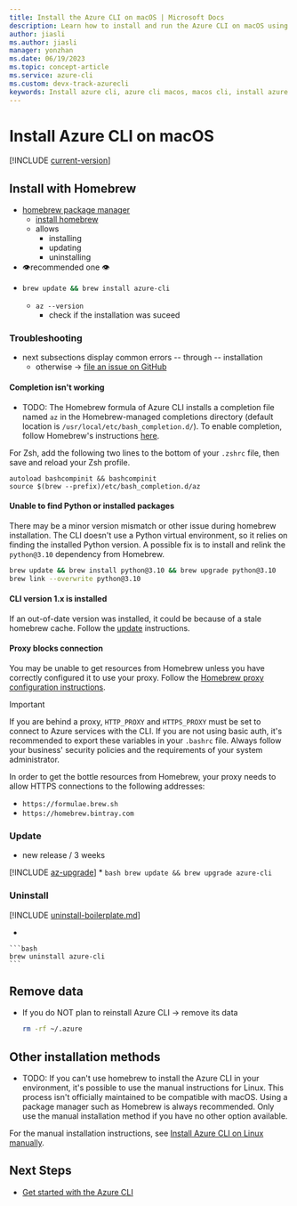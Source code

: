 ```yaml
---
title: Install the Azure CLI on macOS | Microsoft Docs
description: Learn how to install and run the Azure CLI on macOS using the homebrew package manager. The Azure CLI has been tested on macOS versions 10.9 and later.
author: jiasli
ms.author: jiasli
manager: yonzhan
ms.date: 06/19/2023
ms.topic: concept-article
ms.service: azure-cli
ms.custom: devx-track-azurecli
keywords: Install azure cli, azure cli macos, macos cli, install azure cli macos
---
```


# Install Azure CLI on macOS

[!INCLUDE [current-version](includes/current-version.md)]

## Install with Homebrew

* [homebrew package manager](https://brew.sh)
  * [install homebrew](https://docs.brew.sh/Installation.html)
  * allows
    * installing
    * updating
    * uninstalling
* 👁️recommended one 👁
*
    ```bash
    brew update && brew install azure-cli 
    ```
  * `az --version`
    * check if the installation was suceed

### Troubleshooting

* next subsections display common errors -- through -- installation
  * otherwise -> [file an issue on GitHub](https://github.com/Azure/azure-cli/issues)

#### Completion isn't working

* TODO:
The Homebrew formula of Azure CLI installs a completion file named `az` in the Homebrew-managed completions directory (default location is `/usr/local/etc/bash_completion.d/`). To enable completion, follow Homebrew's instructions [here](https://docs.brew.sh/Shell-Completion).

For Zsh, add the following two lines to the bottom of your `.zshrc` file, then save and reload your Zsh profile.

```
autoload bashcompinit && bashcompinit
source $(brew --prefix)/etc/bash_completion.d/az
```

#### Unable to find Python or installed packages

There may be a minor version mismatch or other issue during homebrew installation. The CLI doesn't use a Python virtual environment, so it relies on finding
the installed Python version. A possible fix is to install and relink the `python@3.10` dependency from Homebrew.

```bash
brew update && brew install python@3.10 && brew upgrade python@3.10
brew link --overwrite python@3.10
```

#### CLI version 1.x is installed

If an out-of-date version was installed, it could be because of a stale homebrew cache. Follow the [update](#update) instructions.

#### Proxy blocks connection

You may be unable to get resources from Homebrew unless you have correctly configured it to
use your proxy. Follow the [Homebrew proxy configuration instructions](https://docs.brew.sh/Manpage#using-homebrew-behind-a-proxy).

> [!IMPORTANT]
> If you are behind a proxy, `HTTP_PROXY` and `HTTPS_PROXY` must be set to connect to Azure services with the CLI.
> If you are not using basic auth, it's recommended to export these variables in your `.bashrc` file.
> Always follow your business' security policies and the requirements of your system administrator.

In order to get the bottle resources from Homebrew, your proxy needs to allow HTTPS connections to
the following addresses:

* `https://formulae.brew.sh`
* `https://homebrew.bintray.com`

### Update

* new release / 3 weeks

[!INCLUDE [az-upgrade](includes/az-upgrade.md)]
*
    ```bash
    brew update && brew upgrade azure-cli
    ```

### Uninstall

[!INCLUDE [uninstall-boilerplate.md](includes/uninstall-boilerplate.md)]

* 

    ```bash
    brew uninstall azure-cli
    ```

## Remove data

* If you do NOT plan to reinstall Azure CLI -> remove its data

    ```bash
    rm -rf ~/.azure
    ```

## Other installation methods

* TODO:
If you can't use homebrew to install the Azure CLI in your environment, it's possible to use the manual instructions for Linux. This process isn't officially maintained to be compatible with macOS. Using a package manager such as Homebrew is always recommended. Only use the manual
installation method if you have no other option available.

For the manual installation instructions, see [Install Azure CLI on Linux manually](install-azure-cli-linux.md).

## Next Steps

* [Get started with the Azure CLI](get-started-with-azure-cli.md)
